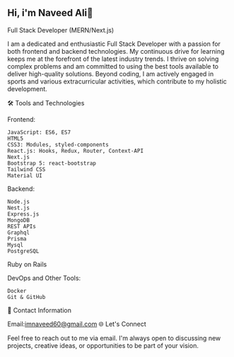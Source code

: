 ## Hi, i'm Naveed Ali👋
Full Stack Developer (MERN/Next.js)

I am a dedicated and enthusiastic Full Stack Developer with a passion for both frontend and backend technologies. My continuous drive for learning keeps me at the forefront of the latest industry trends. I thrive on solving complex problems and am committed to using the best tools available to deliver high-quality solutions. Beyond coding, I am actively engaged in sports and various extracurricular activities, which contribute to my holistic development.

🛠️ Tools and Technologies

Frontend:

    JavaScript: ES6, ES7
    HTML5
    CSS3: Modules, styled-components
    React.js: Hooks, Redux, Router, Context-API
    Next.js
    Bootstrap 5: react-bootstrap
    Tailwind CSS
    Material UI
    
Backend:

    Node.js
    Nest.js
    Express.js
    MongoDB
    REST APIs
    Graphql
    Prisma
    Mysql
    PostgreSQL
   Ruby on Rails
   
DevOps and Other Tools:

    Docker
    Git & GitHub 
    
📧 Contact Information

Email:imnaveed60@gmail.com
🌐 Let's Connect

Feel free to reach out to me via email. I'm always open to discussing new projects, creative ideas, or opportunities to be part of your vision.
